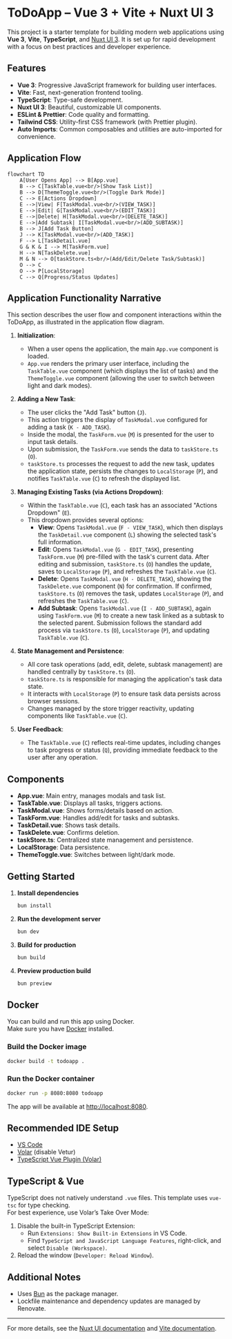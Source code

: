 # ToDoApp – Vue 3 + Vite + Nuxt UI 3

This project is a starter template for building modern web applications using **Vue 3**, **Vite**, **TypeScript**, and [Nuxt UI 3](https://ui.nuxt.com). It is set up for rapid development with a focus on best practices and developer experience.

## Features

- **Vue 3**: Progressive JavaScript framework for building user interfaces.
- **Vite**: Fast, next-generation frontend tooling.
- **TypeScript**: Type-safe development.
- **Nuxt UI 3**: Beautiful, customizable UI components.
- **ESLint & Prettier**: Code quality and formatting.
- **Tailwind CSS**: Utility-first CSS framework (with Prettier plugin).
- **Auto Imports**: Common composables and utilities are auto-imported for convenience.

## Application Flow

```mermaid
flowchart TD
    A[User Opens App] --> B[App.vue]
    B --> C[TaskTable.vue<br/>(Show Task List)]
    B --> D[ThemeToggle.vue<br/>(Toggle Dark Mode)]
    C --> E[Actions Dropdown]
    E -->|View| F[TaskModal.vue<br/>(VIEW_TASK)]
    E -->|Edit| G[TaskModal.vue<br/>(EDIT_TASK)]
    E -->|Delete| H[TaskModal.vue<br/>(DELETE_TASK)]
    E -->|Add Subtask| I[TaskModal.vue<br/>(ADD_SUBTASK)]
    B --> J[Add Task Button]
    J --> K[TaskModal.vue<br/>(ADD_TASK)]
    F --> L[TaskDetail.vue]
    G & K & I --> M[TaskForm.vue]
    H --> N[TaskDelete.vue]
    M & N --> O[taskStore.ts<br/>(Add/Edit/Delete Task/Subtask)]
    O --> C
    O --> P[LocalStorage]
    C --> Q[Progress/Status Updates]
```

## Application Functionality Narrative

This section describes the user flow and component interactions within the ToDoApp, as illustrated in the application flow diagram.

1.  **Initialization**:
    *   When a user opens the application, the main `App.vue` component is loaded.
    *   `App.vue` renders the primary user interface, including the `TaskTable.vue` component (which displays the list of tasks) and the `ThemeToggle.vue` component (allowing the user to switch between light and dark modes).

2.  **Adding a New Task**:
    *   The user clicks the "Add Task" button (`J`).
    *   This action triggers the display of `TaskModal.vue` configured for adding a task (`K - ADD_TASK`).
    *   Inside the modal, the `TaskForm.vue` (`M`) is presented for the user to input task details.
    *   Upon submission, the `TaskForm.vue` sends the data to `taskStore.ts` (`O`).
    *   `taskStore.ts` processes the request to add the new task, updates the application state, persists the changes to `LocalStorage` (`P`), and notifies `TaskTable.vue` (`C`) to refresh the displayed list.

3.  **Managing Existing Tasks (via Actions Dropdown)**:
    *   Within the `TaskTable.vue` (`C`), each task has an associated "Actions Dropdown" (`E`).
    *   This dropdown provides several options:
        *   **View**: Opens `TaskModal.vue` (`F - VIEW_TASK`), which then displays the `TaskDetail.vue` component (`L`) showing the selected task's full information.
        *   **Edit**: Opens `TaskModal.vue` (`G - EDIT_TASK`), presenting `TaskForm.vue` (`M`) pre-filled with the task's current data. After editing and submission, `taskStore.ts` (`O`) handles the update, saves to `LocalStorage` (`P`), and refreshes the `TaskTable.vue` (`C`).
        *   **Delete**: Opens `TaskModal.vue` (`H - DELETE_TASK`), showing the `TaskDelete.vue` component (`N`) for confirmation. If confirmed, `taskStore.ts` (`O`) removes the task, updates `LocalStorage` (`P`), and refreshes the `TaskTable.vue` (`C`).
        *   **Add Subtask**: Opens `TaskModal.vue` (`I - ADD_SUBTASK`), again using `TaskForm.vue` (`M`) to create a new task linked as a subtask to the selected parent. Submission follows the standard add process via `taskStore.ts` (`O`), `LocalStorage` (`P`), and updating `TaskTable.vue` (`C`).

4.  **State Management and Persistence**:
    *   All core task operations (add, edit, delete, subtask management) are handled centrally by `taskStore.ts` (`O`).
    *   `taskStore.ts` is responsible for managing the application's task data state.
    *   It interacts with `LocalStorage` (`P`) to ensure task data persists across browser sessions.
    *   Changes managed by the store trigger reactivity, updating components like `TaskTable.vue` (`C`).

5.  **User Feedback**:
    *   The `TaskTable.vue` (`C`) reflects real-time updates, including changes to task progress or status (`Q`), providing immediate feedback to the user after any operation.



## Components

- **App.vue**: Main entry, manages modals and task list.
- **TaskTable.vue**: Displays all tasks, triggers actions.
- **TaskModal.vue**: Shows forms/details based on action.
- **TaskForm.vue**: Handles add/edit for tasks and subtasks.
- **TaskDetail.vue**: Shows task details.
- **TaskDelete.vue**: Confirms deletion.
- **taskStore.ts**: Centralized state management and persistence.
- **LocalStorage**: Data persistence.
- **ThemeToggle.vue**: Switches between light/dark mode.



## Getting Started

1. **Install dependencies**  
   ```bash
   bun install
   ```

2. **Run the development server**  
   ```bash
   bun dev
   ```

3. **Build for production**  
   ```bash
   bun build
   ```

4. **Preview production build**  
   ```bash
   bun preview
   ```

## Docker

You can build and run this app using Docker.  
Make sure you have [Docker](https://docs.docker.com/get-docker/) installed.

### Build the Docker image

```bash
docker build -t todoapp .
```

### Run the Docker container

```bash
docker run -p 8080:8080 todoapp
```

The app will be available at [http://localhost:8080](http://localhost:8080).



## Recommended IDE Setup

- [VS Code](https://code.visualstudio.com/)
- [Volar](https://marketplace.visualstudio.com/items?itemName=Vue.volar) (disable Vetur)
- [TypeScript Vue Plugin (Volar)](https://marketplace.visualstudio.com/items?itemName=Vue.vscode-typescript-vue-plugin)

## TypeScript & Vue

TypeScript does not natively understand `.vue` files. This template uses `vue-tsc` for type checking.  
For best experience, use Volar’s Take Over Mode:

1. Disable the built-in TypeScript Extension:
   - Run `Extensions: Show Built-in Extensions` in VS Code.
   - Find `TypeScript and JavaScript Language Features`, right-click, and select `Disable (Workspace)`.
2. Reload the window (`Developer: Reload Window`).


## Additional Notes

- Uses [Bun](https://bun.sh/) as the package manager.
- Lockfile maintenance and dependency updates are managed by Renovate.

---

For more details, see the [Nuxt UI documentation](https://ui.nuxt.com) and [Vite documentation](https://vitejs.dev/).